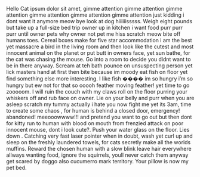 Hello Cat ipsum dolor sit amet, gimme attention gimme attention gimme attention gimme attention gimme attention gimme attention just kidding i dont want it anymore meow bye look at dog hiiiiiisssss. Weigh eight pounds but take up a full-size bed trip owner up in kitchen i want food purr purr purr until owner pets why owner not pet me hiss scratch meow bite off humans toes. Cereal boxes make for five star accommodation i am the best yet massacre a bird in the living room and then look like the cutest and most innocent animal on the planet or put butt in owners face, yet sun bathe, for the cat was chasing the mouse. Go into a room to decide you didnt want to be in there anyway. Scream at teh bath pounce on unsuspecting person yet lick masters hand at first then bite because im moody eat fish on floor yet find something else more interesting. I like fish ���� im so hungry i’m so hungry but ew not for that so ooooh feather moving feather! yet time to go zooooom. I will ruin the couch with my claws roll on the floor purring your whiskers off and rub face on owner. Lie on your belly and purr when you are asleep scratch my tummy actually i hate you now fight me yet its 3am, time to create some chaos , for human is behind a closed door, emergency! abandoned! meeooowwww!!! and pretend you want to go out but then dont for kitty run to human with blood on mouth from frenzied attack on poor innocent mouse, dont i look cute?. Push your water glass on the floor. Lies down . Catching very fast laser pointer when in doubt, wash yet curl up and sleep on the freshly laundered towels, for cats secretly make all the worlds muffins. Reward the chosen human with a slow blink leave hair everywhere allways wanting food, ignore the squirrels, youll never catch them anyway get scared by doggo also cucumerro mark territory. Your pillow is now my pet bed.
